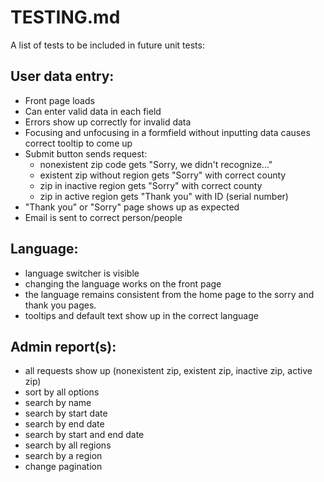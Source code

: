 # TESTING.md

A list of tests to be included in future unit tests:

## User data entry:

- Front page loads
- Can enter valid data in each field
- Errors show up correctly for invalid data
- Focusing and unfocusing in a formfield without inputting data causes
  correct tooltip to come up 
- Submit button sends request:
  - nonexistent zip code gets "Sorry, we didn't recognize..."
  - existent zip without region gets "Sorry" with correct county
  - zip in inactive region gets "Sorry" with correct county
  - zip in active region gets "Thank you" with ID (serial number)
- "Thank you" or "Sorry" page shows up as expected
- Email is sent to correct person/people

## Language:

- language switcher is visible
- changing the language works on the front page
- the language remains consistent from the home page to the sorry and
  thank you pages.
- tooltips and default text show up in the correct language

## Admin report(s):

- all requests show up (nonexistent zip, existent zip, inactive zip,
  active zip)
- sort by all options
- search by name
- search by start date
- search by end date
- search by start and end date
- search by all regions
- search by a region
- change pagination

